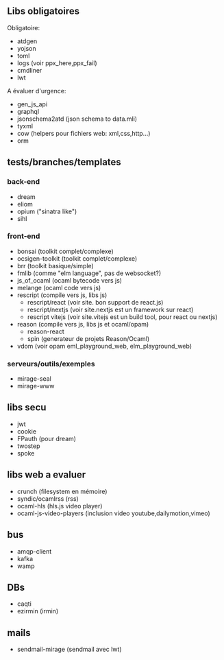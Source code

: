 
## Libs obligatoires

Obligatoire:
- atdgen
- yojson
- toml
- logs (voir ppx_here,ppx_fail)
- cmdliner
- lwt

A évaluer d'urgence:
- gen_js_api
- graphql
- jsonschema2atd (json schema to data.mli)
- tyxml
- cow (helpers pour fichiers web: xml,css,http...)
- orm


## tests/branches/templates


### back-end

- dream
- eliom
- opium ("sinatra like")
- sihl

### front-end

- bonsai (toolkit complet/complexe)
- ocsigen-toolkit (toolkit complet/complexe)
- brr (toolkit basique/simple)
- fmlib (comme "elm language", pas de websocket?)
- js_of_ocaml (ocaml bytecode vers js)
- melange (ocaml code vers js)
- rescript (compile vers js, libs js)
  - rescript/react (voir site. bon support de react.js)
  - rescript/nextjs (voir site.nextjs est un framework sur react)
  - rescript vitejs (voir site.vitejs est un build tool, pour react ou nextjs)
- reason (compile vers js, libs js et ocaml/opam)
  - reason-react
  - spin (generateur de projets Reason/Ocaml)
- vdom (voir opam eml_playground_web, elm_playground_web)

### serveurs/outils/exemples

- mirage-seal
- mirage-www


## libs secu

- jwt
- cookie
- FPauth (pour dream)
- twostep
- spoke

## libs web a evaluer

- crunch (filesystem en mémoire)
- syndic/ocamlrss (rss)
- ocaml-hls (hls.js video player)
- ocaml-js-video-players (inclusion video youtube,dailymotion,vimeo)

## bus

- amqp-client
- kafka
- wamp

## DBs

- caqti
- ezirmin (irmin)

## mails

- sendmail-mirage (sendmail avec lwt)
